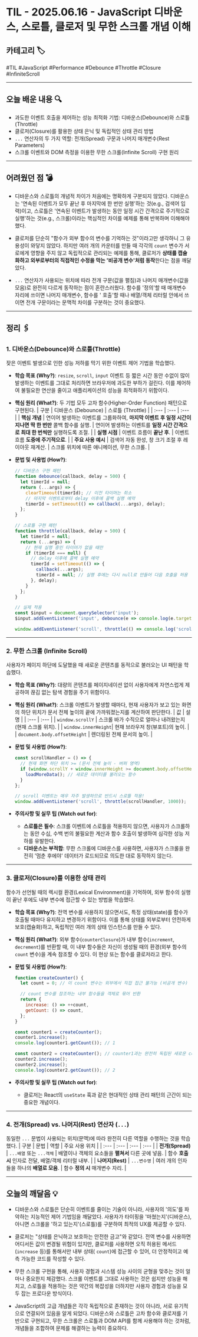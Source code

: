 # TIL - 2025.06.16 - JavaScript 디바운스, 스로틀, 클로저 및 무한 스크롤 개념 이해

## 카테고리 🏷️

#TIL #JavaScript #Performance #Debounce #Throttle #Closure #InfiniteScroll

---

## 오늘 배운 내용 🔍

- 과도한 이벤트 호출을 제어하는 성능 최적화 기법: 디바운스(Debounce)와 스로틀(Throttle)
- 클로저(Closure)를 활용한 상태 은닉 및 독립적인 상태 관리 방법
- `...` 연산자의 두 가지 역할: 전개(Spread) 구문과 나머지 매개변수(Rest Parameters)
- 스크롤 이벤트와 DOM 측정을 이용한 무한 스크롤(Infinite Scroll) 구현 원리

---

## 어려웠던 점 💣

* 디바운스와 스로틀의 개념적 차이가 처음에는 명확하게 구분되지 않았다. 디바운스는 '연속된 이벤트가 모두 끝난 후 마지막에 한 번만 실행'하는 것(e.g., 검색어 입력)이고, 스로틀은 '연속된 이벤트가 발생하는
  동안 일정 시간 간격으로 주기적으로 실행'하는 것(e.g., 스크롤)이라는 핵심적인 차이를 예제를 통해 반복하며 이해해야 했다.

* 클로저를 단순히 "함수가 외부 함수의 변수를 기억하는 것"이라고만 생각하니 그 유용성이 와닿지 않았다. 하지만 여러 개의 카운터를 만들 때 각각의 `count` 변수가 서로에게 영향을 주지 않고 독립적으로
  관리되는 예제를 통해, 클로저가 **상태를 캡슐화하고 외부로부터의 직접적인 수정을 막는 '비공개 변수'처럼 동작**한다는 점을 깨달았다.

* `...` 연산자가 사용되는 위치에 따라 전개 구문(값을 펼침)과 나머지 매개변수(값을 모음)로 완전히 다르게 동작하는 점이 혼란스러웠다. 함수를 '정의'할 때 매개변수 자리에 쓰이면 나머지 매개변수, 함수를 '
  호출'할 때나 배열/객체 리터럴 안에서 쓰이면 전개 구문이라는 문맥적 차이를 구분하는 것이 중요했다.

---

## 정리 🖇️

### 1. 디바운스(Debounce)와 스로틀(Throttle)

잦은 이벤트 발생으로 인한 성능 저하를 막기 위한 이벤트 제어 기법을 학습했다.

* **학습 목표 (Why?)**:
  `resize`, `scroll`, `input` 이벤트 등 짧은 시간 동안 수없이 많이 발생하는 이벤트를 그대로 처리하면 브라우저에 과도한 부하가 걸린다. 이를 제어하여 불필요한 연산을 줄이고 애플리케이션의
  성능을 최적화하기 위함이다.

* **핵심 원리 (What?)**:
  두 기법 모두 고차 함수(Higher-Order Function) 패턴으로 구현된다.
  | 구분 | 디바운스 (Debounce) | 스로틀 (Throttle) |
  | :--- | :--- | :--- |
  | **핵심 개념** | 연이어 발생하는 이벤트를 그룹화하여, **마지막 이벤트 후 일정 시간이 지나면 딱 한 번만** 콜백 함수를 실행. | 연이어 발생하는 이벤트를 **일정 시간 간격으로 최대 한 번씩만**
  실행하도록 조절. |
  | **실행 시점** | 이벤트 흐름이 **끝난 후**. | 이벤트 흐름 **도중에 주기적으로**. |
  | **주요 사용 예시** | 검색어 자동 완성, 창 크기 조절 후 레이아웃 재계산. | 스크롤 위치에 따른 애니메이션, 무한 스크롤. |

* **문법 및 사용법 (How?)**:
  ```javascript
  // 디바운스 구현 패턴
  function debounce(callback, delay = 500) {
    let timerId = null;
    return (...args) => {
      clearTimeout(timerId); // 이전 타이머는 취소
      // 마지막 이벤트로부터 delay 이후에 콜백 실행 예약
      timerId = setTimeout(() => callback(...args), delay);
    };
  }

  // 스로틀 구현 패턴
  function throttle(callback, delay = 500) {
    let timerId = null;
    return (...args) => {
      // 현재 실행 중인 타이머가 없을 때만
      if (timerId === null) {
        // delay 이후에 콜백 실행 예약
        timerId = setTimeout(() => {
          callback(...args);
          timerId = null; // 실행 후에는 다시 null로 만들어 다음 호출을 허용
        }, delay);
      }
    };
  }

  // 실제 적용
  const $input = document.querySelector('input');
  $input.addEventListener('input', debounce(e => console.log(e.target.value), 300));

  window.addEventListener('scroll', throttle(() => console.log('scrolling!'), 1000));
  ```

---

### 2. 무한 스크롤 (Infinite Scroll)

사용자가 페이지 하단에 도달했을 때 새로운 콘텐츠를 동적으로 불러오는 UI 패턴을 학습했다.

* **학습 목표 (Why?)**:
  대량의 콘텐츠를 페이지네이션 없이 사용자에게 자연스럽게 제공하여 끊김 없는 탐색 경험을 주기 위함이다.

* **핵심 원리 (What?)**:
  스크롤 이벤트가 발생할 때마다, 현재 사용자가 보고 있는 화면의 하단 위치가 문서 전체 높이의 끝에 가까워졌는지를 계산하여 판단한다.
  | 값 | 설명 |
  | :--- | :--- |
  | `window.scrollY` | 스크롤 바가 수직으로 얼마나 내려왔는지 (현재 스크롤 위치). |
  | `window.innerHeight`| 현재 브라우저 창(뷰포트)의 높이. |
  | `document.body.offsetHeight` | 렌더링된 전체 문서의 높이. |

* **문법 및 사용법 (How?)**:
  ```javascript
  const scrollHandler = () => {
    // 현재 화면 하단 위치 >= (문서 전체 높이 - 버퍼 영역)
    if (window.scrollY + window.innerHeight >= document.body.offsetHeight - 100) {
      loadMoreData(); // 새로운 데이터를 불러오는 함수
    }
  };

  // scroll 이벤트는 매우 자주 발생하므로 반드시 스로틀 적용!
  window.addEventListener('scroll', throttle(scrollHandler, 1000));
  ```

* **주의사항 및 실무 팁 (Watch out for)**:
    * **스로틀은 필수**: 스크롤 이벤트에 스로틀을 적용하지 않으면, 사용자가 스크롤하는 동안 수십, 수백 번의 불필요한 계산과 함수 호출이 발생하여 심각한 성능 저하를 유발한다.
    * **디바운스는 부적합**: 무한 스크롤에 디바운스를 사용하면, 사용자가 스크롤을 완전히 '멈춘 후에야' 데이터가 로드되므로 의도한 대로 동작하지 않는다.

---

### 3. 클로저(Closure)를 이용한 상태 관리

함수가 선언될 때의 렉시컬 환경(Lexical Environment)을 기억하여, 외부 함수의 실행이 끝난 후에도 내부 변수에 접근할 수 있는 방법을 학습했다.

* **학습 목표 (Why?)**:
  전역 변수를 사용하지 않으면서도, 특정 상태(state)를 함수가 호출될 때마다 유지하고 변경하기 위함이다. 이를 통해 상태를 외부로부터 안전하게 보호(캡슐화)하고, 독립적인 여러 개의 상태 인스턴스를 만들 수
  있다.

* **핵심 원리 (What?)**:
  외부 함수(`counterClosure`)가 내부 함수(`increment`, `decrement`)를 반환할 때, 이 내부 함수들은 자신이 생성될 때의 환경(외부 함수의 `count` 변수)을 계속 참조할 수
  있다. 이 현상 또는 함수를 클로저라고 한다.

* **문법 및 사용법 (How?)**:
  ```javascript
  function createCounter() {
    let count = 0; // 이 count 변수는 외부에서 직접 접근 불가능 (비공개 변수)

    // count 변수를 참조하는 내부 함수들을 객체로 묶어 반환
    return {
      increase: () => ++count,
      getCount: () => count,
    };
  }

  const counter1 = createCounter();
  counter1.increase();
  console.log(counter1.getCount()); // 1

  const counter2 = createCounter(); // counter1과는 완전히 독립된 새로운 count 변수를 가짐
  counter2.increase();
  counter2.increase();
  console.log(counter2.getCount()); // 2
  ```

* **주의사항 및 실무 팁 (Watch out for)**:
    * 클로저는 React의 `useState` 훅과 같은 현대적인 상태 관리 패턴의 근간이 되는 중요한 개념이다.

---

### 4. 전개(Spread) vs. 나머지(Rest) 연산자 (`...`)

동일한 `...` 문법이 사용되는 위치(문맥)에 따라 완전히 다른 역할을 수행하는 것을 학습했다.
| 구분 | 문법 | 역할 | 주요 사용 위치 |
| :--- | :--- | :--- | :--- |
| **전개(Spread)** | `...배열` 또는 `...객체` | 배열이나 객체의 요소들을 **펼쳐서** 다른 곳에 넣음. | 함수 **호출 시** 인자로 전달, 배열/객체 리터럴 내부. |
| **나머지(Rest)** | `...변수명` | 여러 개의 인자들을 하나의 **배열로 모음**. | 함수 **정의 시** 매개변수 자리. |

---

## 오늘의 깨달음 💡

* 디바운스와 스로틀은 단순히 이벤트를 줄이는 기술이 아니라, 사용자의 '의도'를 파악하는 지능적인 제어 기법임을 깨달았다. 사용자가 타이핑을 '마쳤는지'(디바운스), 아니면 스크롤을 '하고 있는지'(스로틀)를
  구분하여 최적의 UX를 제공할 수 있다.

* 클로저는 "상태를 은닉하고 보호하는 안전한 금고"와 같았다. 전역 변수를 사용하면 어디서든 값이 변경될 위험이 있지만, 클로저를 사용하면 오직 허용된 메서드(`increase` 등)를 통해서만 내부 상태(
  `count`)에 접근할 수 있어, 더 안정적이고 예측 가능한 코드를 작성할 수 있다.

* 무한 스크롤 구현을 통해, 사용자 경험과 시스템 성능 사이의 균형을 맞추는 것이 얼마나 중요한지 체감했다. 스크롤 이벤트를 그대로 사용하는 것은 쉽지만 성능을 해치고, 스로틀을 적용하는 것은 약간의 복잡성을
  더하지만 사용자 경험과 성능을 모두 잡는 프로다운 방식이다.

* JavaScript의 고급 개념들은 각각 독립적으로 존재하는 것이 아니라, 서로 유기적으로 연결되어 있음을 알게 되었다. 디바운스와 스로틀은 고차 함수와 클로저를 기반으로 구현되고, 무한 스크롤은 스로틀과 DOM
  API를 함께 사용해야 하는 것처럼, 개념들을 조합하여 문제를 해결하는 능력이 중요하다.